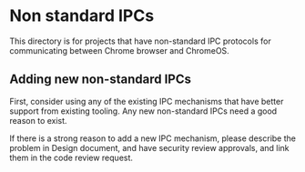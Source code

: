 # Non standard IPCs

This directory is for projects that have non-standard IPC protocols for
communicating between Chrome browser and ChromeOS.

## Adding new non-standard IPCs

First, consider using any of the existing IPC mechanisms that have better
support from existing tooling. Any new non-standard IPCs need a good reason to
exist.

If there is a strong reason to add a new IPC mechanism, please describe the
problem in Design document, and have security review approvals, and link them in
the code review request.
